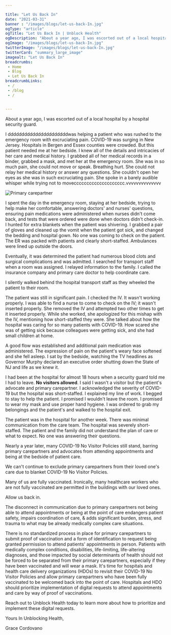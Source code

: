 ```yaml
---

title: "Let Us Back In"
date: "2021-03-31"
banner : "/images/blogs/let-us-back-In.jpg"
ogType: "article"
ogTitle: "Let Us Back In | Unblock Health"
ogDescription: "About a year ago, I was escorted out of a local hospital by a hospital security guard."
ogImage: "/images/blogs/let-us-back-In.jpg"
twitterImage: "/images/blogs/let-us-back-In.jpg"
twitterCard: "summary_large_image"
imagealt: "Let Us Back In"
breadcrumbs:
 - Home
 - Blog
 - Let Us Back In
breadcrumbLinks:
 - / 
 - /blog
 - / 


---
```


About a year ago, I was escorted out of a local hospital by a hospital security guard.

I ddddddddddddddddddddddwas helping a patient who was rushed to the emergency room with excruciating pain. COVID-19 was surging in New Jersey. Hospitals in Bergen and Essex counties were crowded. But this patient needed me at her bedside. I knew all of the details and intricacies of her care and medical history. I grabbed all of her medical records in a binder, grabbed a mask, and met her at the emergency room. She was in so much pain, she could not move or speak. Breathing hurt. She could not relay her medical history or answer any questions. She couldn't open her eyes as she was in such excruciating pain. She spoke in a barely audible whisper while trying not to movecccccccccccccccccccc.vvvvvvvvvvvvvv

![Primary carepartner](/images/blogs/let-me-in-tweet.jpg)

I spent the day in the emergency room, staying at her bedside, trying to help make her comfortable, answering doctors' and nurses' questions, ensuring pain medications were administered when nurses didn't come back, and tests that were ordered were done when doctors didn't check-in. I hunted for extra blankets when the patient was shivering. I grabbed a pair of gloves and cleaned up the vomit when the patient got sick, and changed the bedding and hospital gown. No one was coming to check on the patient. The ER was packed with patients and clearly short-staffed. Ambulances were lined up outside the doors.

Eventually, it was determined the patient had numerous blood clots and surgical complications and was admitted. I searched for transport staff when a room was assigned. I relayed information to the family. I called the insurance company and primary care doctor to help coordinate care.

I silently walked behind the hospital transport staff as they wheeled the patient to their room.

The patient was still in significant pain. I checked the IV. It wasn't working properly. I was able to find a nurse to come to check on the IV; it wasn't inserted properly. She removed the IV and attempted two other times to get it inserted properly. While she worked, she apologized for this mishap with the IV, mentioning how short-staffed they were. She talked about how the hospital was caring for so many patients with COVID-19. How scared she was of getting sick because colleagues were getting sick, and she had small children at home.

A good flow was established and additional pain medication was administered. The expression of pain on the patient's weary face softened and she fell asleep. I sat by the bedside, watching the TV headlines as Governor Murphy declared an executive order shutting down the State of NJ and life as we knew it.

I had been at the hospital for almost 18 hours when a security guard told me I had to leave. **No visitors allowed**. I said I wasn't a visitor but the patient's advocate and primary carepartner. I acknowledged the severity of COVID-19 but the hospital was short-staffed. I explained my line of work. I begged to stay to help the patient. I promised I wouldn't leave the room. I promised to wear my mask and use proper hand hygiene. I was ordered to grab my belongings and the patient's and walked to the hospital exit.

The patient was in the hospital for another week. There was minimal communication from the care team. The hospital was severely short-staffed. The patient and the family did not understand the plan of care or what to expect. No one was answering their questions.

Nearly a year later, many COVID-19 No Visitor Policies still stand, barring primary carepartners and advocates from attending appointments and being at the bedside of patient care.

We can't continue to exclude primary carepartners from their loved one's care due to blanket COVID-19  No Visitor Policies.

Many of us are fully vaccinated. Ironically, many healthcare workers who are not fully vaccinated are permitted in the buildings with our loved ones.

Allow us back in.

The disconnect in communication due to primary carepartners not being able to attend appointments or being at the point of care endangers patient safety, impairs coordination of care, & adds significant burden, stress, and trauma to what may be already medically complex care situations.

There is no standardized process in place for primary carepartners to submit proof of vaccination and a form of identification to request being granted permission to attend patients' appointments in person. Patients with medically complex conditions, disabilities, life-limiting, life-altering diagnoses, and those impacted by social determinants of health should not be forced to be separated from their primary carepartners, especially if they have been vaccinated and will wear a mask. It's time for hospitals and health care delivery organizations (HDOs) to revisit their COVID-19 No Visitor Policies and allow primary carepartners who have been fully vaccinated to be welcomed back into the point of care. Hospitals and HDO should prioritize implementation of digital requests to attend appointments and care by way of proof of vaccinations.

Reach out to Unblock Health today to learn more about how to prioritize and implement these digital requests.

Yours In Unblocking Health,

Grace Cordovano